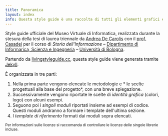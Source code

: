 ```yaml
---
title: Panoramica
layout: index
info: Questa style guide è una raccolta di tutti gli elementi grafici e del codice che li implementa. Lo scopo è quello di riuscire a dare continuità e consistenza nel tempo all'interfaccia del Museo Virtuale di Informatica.
---
```


Style guide ufficiale del Museo Virtuale di Informatica, realizzata durante la stesura della tesi di laurea triennale da [Andrea De Carolis](http://decaro.la) con il [prof. Casadei](http://www.cs.unibo.it/casadei/) per il corso di _Storia dell'Informazione_ – [Dipartimento di Informarica, Scienza e Ingegneria](http://www.informatica.unibo.it/it) – [Università di Bologna](http://www.unibo.it).

Partendo da [livingstyleguide.cc](http://livingstyleguide.cc), questa style guide viene generata tramite [Jekyll](http://jekyll.rb).

È organizzata in tre parti:

1. Nella prima parte vengono elencate le metodologie e * le scelte progettuali alla base del progetto*, con una breve spiegazione. 
2. Successivamente vengono riportate le scelte di *identità grafica* (colori, logo) con alcuni esempi.
3. Seguono poi i *singoli moduli* riportati insieme ad esempi di codice. Questi moduli andranno a formare i template dell'ultima sezione.
4. I *template di riferimento* formati dai moduli sopra elencati.

<small>Per informazioni sulle licenze si raccomanda di controllare le licenze delle singole librerie incluse.</small>